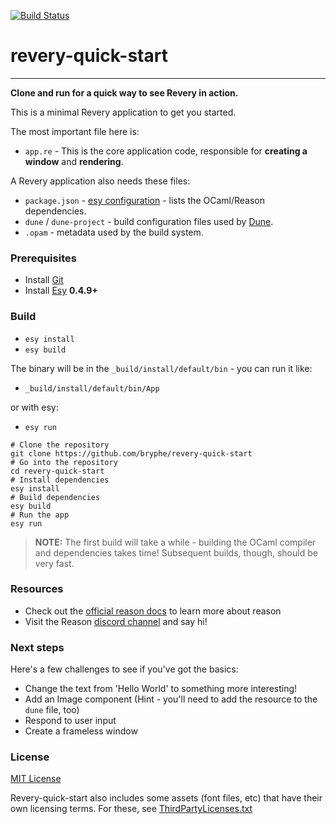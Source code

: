 [![Build Status](https://dev.azure.com/revery-ui/revery/_apis/build/status/revery-ui.revery-quick-start?branchName=master)](https://dev.azure.com/revery-ui/revery/_build/latest?definitionId=4?branchName=master)

# revery-quick-start

---

__Clone and run for a quick way to see Revery in action.__

This is a minimal Revery application to get you started.

The most important file here is:
- `app.re` - This is the core application code, responsible for __creating a window__ and __rendering__.

A Revery application also needs these files:
- `package.json` - [esy configuration]() - lists the OCaml/Reason dependencies.
- `dune` / `dune-project` - build configuration files used by [Dune](https://dune.readthedocs.io/en/latest/).
- `.opam` - metadata used by the build system.

### Prerequisites

- Install [Git](https://git-scm.com/)
- Install [Esy](https://esy.sh/) __0.4.9+__

### Build

- `esy install`
- `esy build`

The binary will be in the `_build/install/default/bin` - you can run it like:

- `_build/install/default/bin/App`

or with esy:

- `esy run`

```
# Clone the repository
git clone https://github.com/bryphe/revery-quick-start
# Go into the repository
cd revery-quick-start
# Install dependencies
esy install
# Build dependencies
esy build
# Run the app
esy run
```

> __NOTE:__ The first build will take a while - building the OCaml compiler and dependencies takes time! Subsequent builds, though, should be very fast.

### Resources

- Check out the [official reason docs](https://reasonml.github.io/docs/en/what-and-why) to learn more about reason
- Visit the Reason [discord channel](https://discordapp.com/invite/reasonml) and say hi!

### Next steps

Here's a few challenges to see if you've got the basics:

- Change the text from 'Hello World' to something more interesting!
- Add an Image component (Hint - you'll need to add the resource to the `dune` file, too)
- Respond to user input
- Create a frameless window

### License

[MIT License](LICENSE)

Revery-quick-start also includes some assets (font files, etc) that have their own licensing terms. For these, see [ThirdPartyLicenses.txt](ThirdPartyLicenses.txt)
